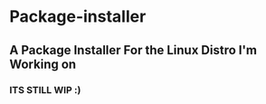 # Package-installer
## A Package Installer For the Linux Distro I'm Working on
### ITS STILL WIP :) 
